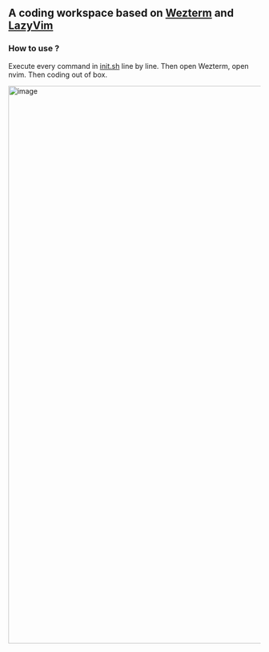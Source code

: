 ## A coding workspace based on [Wezterm](https://wezfurlong.org/wezterm/) and [LazyVim](https://www.lazyvim.org/)
### How to use ?
Execute every command in [init.sh](https://github.com/xusd320/xsh/blob/master/init.sh) line by line.
Then open Wezterm, open nvim. Then coding out of box.

<img width="1114" alt="image" src="https://github.com/user-attachments/assets/e3db1f7c-2efb-48e8-9007-d5addaddab2b" />
